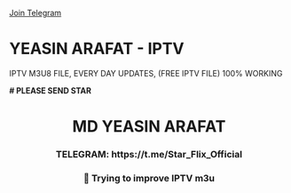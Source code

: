 
<a target="_blank" href="https://t.me/Star_Flix_Official">Join Telegram</a>


# YEASIN ARAFAT - IPTV 
IPTV M3U8 FILE, EVERY DAY UPDATES, (FREE IPTV FILE) 100% WORKING


**# PLEASE SEND STAR**



<h1 align="center">MD YEASIN ARAFAT</h1>
<h3 align="center">TELEGRAM: https://t.me/Star_Flix_Official</h3>
<h3 align="center"> 📡 Trying to improve IPTV m3u</h3>
